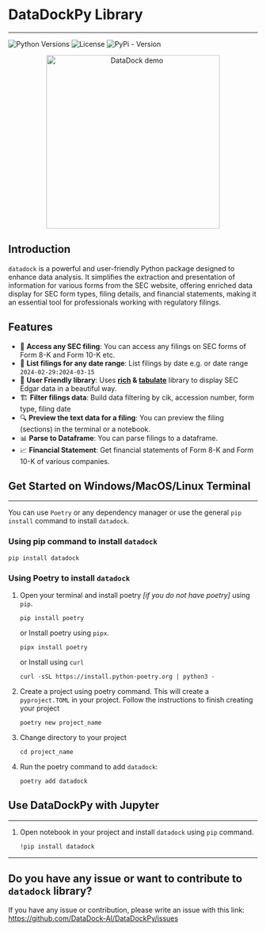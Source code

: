 # DataDockPy Library  

----------------

![Python Versions](https://img.shields.io/badge/python-3.9|3.10|3.11|3.12-blue) 
![License](https://img.shields.io/pypi/l/paystackease.svg) 
![PyPi - Version](https://img.shields.io/pypi/v/paystackease.svg)

<p align="center">    
<a href="https://github.com/DataDock-AI/DataDockPy">
    <img src="https://github.com/DataDock-AI/DataDockPy/blob/datadock-lib/media/20241001135438-ezgif.com-video-to-gif-converter.gif" alt="DataDock demo" height="350">
</a>
</p>



## Introduction

`datadock` is a powerful and user-friendly Python package designed to enhance data analysis. 
It simplifies the extraction and presentation of information for various forms from the SEC website, 
offering enriched data display for SEC form types, filing details, and financial statements, 
making it an essential tool for professionals working with regulatory filings.


## Features

- 📁 **Access any SEC filing**: You can access any filings on SEC forms of Form 8-K and Form 10-K etc.
- 📅 **List filings for any date range**: List filings by date e.g. or date range `2024-02-29:2024-03-15`
- 🌟 **User Friendly library**: Uses **[rich](https://rich.readthedocs.io/en/stable/introduction.html) & [tabulate](https://github.com/astanin/python-tabulate)** library to display SEC Edgar data in a beautiful way.
- 🏗️ **Filter filings data**: Build data filtering by cik, accession number, form type, filing date
- 🔍 **Preview the text data for a filing**: You can preview the filing (sections) in the terminal or a notebook.
- 📊 **Parse to Dataframe**: You can parse filings to a dataframe.
- 📈 **Financial Statement**: Get financial statements of Form 8-K and Form 10-K of various companies.


## Get Started on Windows/MacOS/Linux Terminal

-------

You can use `Poetry` or any dependency manager or use the general `pip install` command to install `datadock`.

### Using pip command to install `datadock`

```commandline
pip install datadock
```

### Using Poetry to install `datadock`


1. Open your terminal and install poetry _[if you do not have poetry]_ using `pip`.
    
    ```commandline
   pip install poetry
   ```
   or Install poetry using `pipx`.
    
    ```commandline 
   pipx install poetry
    ```
   or Install using `curl`

   ```commandline
   curl -sSL https://install.python-poetry.org | python3 -
   ```

2. Create a project using poetry command. This will create a `pyproject.TOML` in your project.
Follow the instructions to finish creating your project

    ```commandline
    poetry new project_name
    ```

3. Change directory to your project

   ```commandline
   cd project_name
   ```

4. Run the poetry command to add `datadock`: 

    ```commandline
   poetry add datadock
   ```


## Use DataDockPy with Jupyter

----------

1. Open notebook in your project and install `datadock` using `pip` command.
    
    ```bash
   !pip install datadock
   ```

----------

## Do you have any issue or want to contribute to `datadock` library?

If you have any issue or contribution, please write an issue with this link: https://github.com/DataDock-AI/DataDockPy/issues
